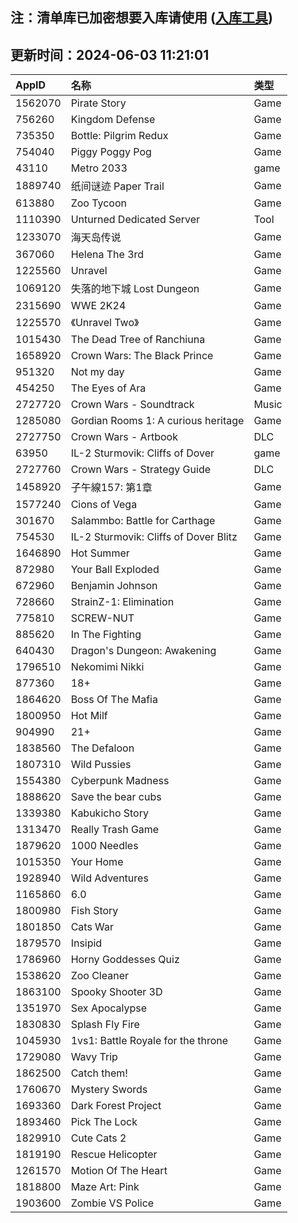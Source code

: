 ## 注：清单库已加密想要入库请使用 ([入库工具](https://github.com/BlankTMing/ManifestAutoUpdate/releases))

## 更新时间：2024-06-03 11:21:01
| AppID | 名称 | 类型  |
| :-------------------- | :----------------------------- | :----------- |
| 1562070 | Pirate Story| Game |
| 756260 | Kingdom Defense| Game |
| 735350 | Bottle: Pilgrim Redux| Game |
| 754040 | Piggy Poggy Pog| Game |
| 43110 | Metro 2033| game |
| 1889740 | 纸间谜迹 Paper Trail| Game |
| 613880 | Zoo Tycoon| Game |
| 1110390 | Unturned Dedicated Server| Tool |
| 1233070 | 海天岛传说| Game |
| 367060 | Helena The 3rd| Game |
| 1225560 | Unravel| Game |
| 1069120 | 失落的地下城 Lost Dungeon| Game |
| 2315690 | WWE 2K24| Game |
| 1225570 | 《Unravel Two》| Game |
| 1015430 | The Dead Tree of Ranchiuna| Game |
| 1658920 | Crown Wars: The Black Prince| Game |
| 951320 | Not my day| Game |
| 454250 | The Eyes of Ara| Game |
| 2727720 | Crown Wars - Soundtrack| Music |
| 1285080 | Gordian Rooms 1: A curious heritage| Game |
| 2727750 | Crown Wars - Artbook| DLC |
| 63950 | IL-2 Sturmovik: Cliffs of Dover| game |
| 2727760 | Crown Wars - Strategy Guide| DLC |
| 1458920 | 子午線157: 第1章| Game |
| 1577240 | Cions of Vega| Game |
| 301670 | Salammbo: Battle for Carthage| Game |
| 754530 | IL-2 Sturmovik: Cliffs of Dover Blitz| Game |
| 1646890 | Hot Summer| Game |
| 872980 | Your Ball Exploded| Game |
| 672960 | Benjamin Johnson| Game |
| 728660 | StrainZ-1: Elimination| Game |
| 775810 | SCREW-NUT| Game |
| 885620 | In The Fighting| Game |
| 640430 | Dragon's Dungeon: Awakening| Game |
| 1796510 | Nekomimi Nikki| Game |
| 877360 | 18+| Game |
| 1864620 | Boss Of The Mafia| Game |
| 1800950 | Hot Milf| Game |
| 904990 | 21+| Game |
| 1838560 | The Defaloon| Game |
| 1807310 | Wild Pussies| Game |
| 1554380 | Cyberpunk Madness| Game |
| 1888620 | Save the bear cubs| Game |
| 1339380 | Kabukicho Story| Game |
| 1313470 | Really Trash Game| Game |
| 1879620 | 1000 Needles| Game |
| 1015350 | Your Home| Game |
| 1928940 | Wild Adventures| Game |
| 1165860 | 6.0| Game |
| 1800980 | Fish Story| Game |
| 1801850 | Cats War| Game |
| 1879570 | Insipid| Game |
| 1786960 | Horny Goddesses Quiz| Game |
| 1538620 | Zoo Cleaner| Game |
| 1863100 | Spooky Shooter 3D| Game |
| 1351970 | Sex Apocalypse| Game |
| 1830830 | Splash Fly Fire| Game |
| 1045930 | 1vs1: Battle Royale for the throne| Game |
| 1729080 | Wavy Trip| Game |
| 1862500 | Catch them!| Game |
| 1760670 | Mystery Swords| Game |
| 1693360 | Dark Forest Project| Game |
| 1893460 | Pick The Lock| Game |
| 1829910 | Cute Cats 2| Game |
| 1819190 | Rescue Helicopter| Game |
| 1261570 | Motion Of The Heart| Game |
| 1818800 | Maze Art: Pink| Game |
| 1903600 | Zombie VS Police| Game |
